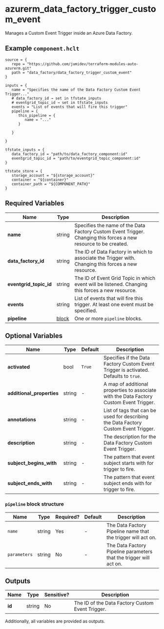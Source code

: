 # azurerm_data_factory_trigger_custom_event

Manages a Custom Event Trigger inside an Azure Data Factory.

## Example `component.hclt`

```hcl
source = {
   repo = "https://github.com/jumidev/terraform-modules-auto-azurerm.git"   
   path = "data_factory/data_factory_trigger_custom_event"   
}

inputs = {
   name = "Specifies the name of the Data Factory Custom Event Trigger..."   
   # data_factory_id → set in tfstate_inputs
   # eventgrid_topic_id → set in tfstate_inputs
   events = "List of events that will fire this trigger"   
   pipeline = {
      this_pipeline = {
         name = "..."         
      }
      
   }
   
}

tfstate_inputs = {
   data_factory_id = "path/to/data_factory_component:id"   
   eventgrid_topic_id = "path/to/eventgrid_topic_component:id"   
}

tfstate_store = {
   storage_account = "${storage_account}"   
   container = "${container}"   
   container_path = "${COMPONENT_PATH}"   
}

```

## Required Variables

| Name | Type |  Description |
| ---- | --------- |  ----------- |
| **name** | string |  Specifies the name of the Data Factory Custom Event Trigger. Changing this forces a new resource to be created. | 
| **data_factory_id** | string |  The ID of Data Factory in which to associate the Trigger with. Changing this forces a new resource. | 
| **eventgrid_topic_id** | string |  The ID of Event Grid Topic in which event will be listened. Changing this forces a new resource. | 
| **events** | string |  List of events that will fire this trigger. At least one event must be specified. | 
| **pipeline** | [block](#pipeline-block-structure) |  One or more `pipeline` blocks. | 

## Optional Variables

| Name | Type |  Default  |  Description |
| ---- | --------- |  ----------- | ----------- |
| **activated** | bool |  `True`  |  Specifies if the Data Factory Custom Event Trigger is activated. Defaults to `true`. | 
| **additional_properties** | string |  -  |  A map of additional properties to associate with the Data Factory Custom Event Trigger. | 
| **annotations** | string |  -  |  List of tags that can be used for describing the Data Factory Custom Event Trigger. | 
| **description** | string |  -  |  The description for the Data Factory Custom Event Trigger. | 
| **subject_begins_with** | string |  -  |  The pattern that event subject starts with for trigger to fire. | 
| **subject_ends_with** | string |  -  |  The pattern that event subject ends with for trigger to fire. | 

### `pipeline` block structure

| Name | Type | Required? | Default | Description |
| ---- | ---- | --------- | ------- | ----------- |
| `name` | string | Yes | - | The Data Factory Pipeline name that the trigger will act on. |
| `parameters` | string | No | - | The Data Factory Pipeline parameters that the trigger will act on. |



## Outputs

| Name | Type | Sensitive? | Description |
| ---- | ---- | --------- | --------- |
| **id** | string | No  | The ID of the Data Factory Custom Event Trigger. | 

Additionally, all variables are provided as outputs.

